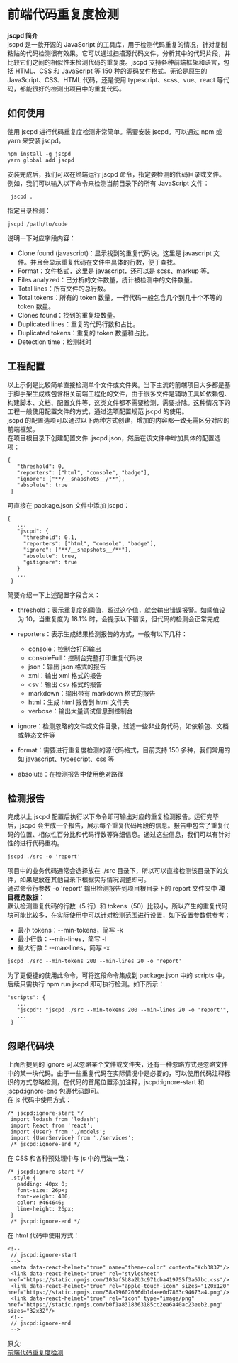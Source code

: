 # 前端代码重复度检测
**jscpd 简介**  
jscpd 是一款开源的 JavaScript 的工具库，用于检测代码重复的情况，针对复制粘贴的代码检测很有效果。它可以通过扫描源代码文件，分析其中的代码片段，并比较它们之间的相似性来检测代码的重复度。jscpd 支持各种前端框架和语言，包括 HTML、CSS 和 JavaScript 等 150 种的源码文件格式。无论是原生的 JavaScript、CSS、HTML 代码，还是使用 typescript、scss、vue、react 等代码，都能很好的检测出项目中的重复代码。  

## 如何使用
使用 jscpd 进行代码重复度检测非常简单。需要安装 jscpd。可以通过 npm 或 yarn 来安装 jscpd。  
``` 
npm install -g jscpd
yarn global add jscpd
```
安装完成后，我们可以在终端运行 jscpd 命令，指定要检测的代码目录或文件。例如，我们可以输入以下命令来检测当前目录下的所有 JavaScript 文件：  
``` 
 jscpd .
```
指定目录检测：  
``` 
jscpd /path/to/code
```
说明一下对应字段内容：  
- Clone found (javascript)：显示找到的重复代码块，这里是 javascript 文件。并且会显示重复代码在文件中具体的行数，便于查找。
- Format：文件格式，这里是 javascript，还可以是 scss、markup 等。
- Files analyzed：已分析的文件数量，统计被检测中的文件数量。
- Total lines：所有文件的总行数。
- Total tokens：所有的 token 数量，一行代码一般包含几个到几十个不等的 token 数量。
- Clones found：找到的重复块数量。
- Duplicated lines：重复的代码行数和占比。
- Duplicated tokens：重复的 token 数量和占比。
- Detection time：检测耗时

## 工程配置
以上示例是比较简单直接检测单个文件或文件夹。当下主流的前端项目大多都是基于脚手架生成或包含相关前端工程化的文件，由于很多文件是辅助工具如依赖包、构建脚本、文档、配置文件等，这类文件都不需要检测，需要排除。这种情况下的工程一般使用配置文件的方式，通过选项配置规范 jscpd 的使用。  
jscpd 的配置选项可以通过以下两种方式创建，增加的内容都一致无需区分对应的前端框架。  
在项目根目录下创建配置文件 .jscpd.json，然后在该文件中增加具体的配置选项：  
``` 
{
   "threshold": 0,
   "reporters": ["html", "console", "badge"],
   "ignore": ["**/__snapshots__/**"],
   "absolute": true
 }
```
可直接在 package.json 文件中添加 jscpd：  
``` 
{
   ...
   "jscpd": {
     "threshold": 0.1,
     "reporters": ["html", "console", "badge"],
     "ignore": ["**/__snapshots__/**"],
     "absolute": true,
     "gitignore": true
   }
   ...
 }
```
简要介绍一下上述配置字段含义：
- threshold：表示重复度的阈值，超过这个值，就会输出错误报警。如阈值设为 10，当重复度为 18.1% 时，会提示以下错误，但代码的检测会正常完成
- reporters：表示生成结果检测报告的方式，一般有以下几种：
  - console：控制台打印输出
  - consoleFull：控制台完整打印重复代码块
  - json：输出 json 格式的报告
  - xml：输出 xml 格式的报告
  - csv：输出 csv 格式的报告
  - markdown：输出带有 markdown 格式的报告
  - html：生成 html 报告到 html 文件夹
  - verbose：输出大量调试信息到控制台

- ignore：检测忽略的文件或文件目录，过滤一些非业务代码，如依赖包、文档或静态文件等
- format：需要进行重复度检测的源代码格式，目前支持 150 多种，我们常用的如 javascript、typescript、css 等
- absolute：在检测报告中使用绝对路径

## 检测报告
完成以上 jscpd 配置后执行以下命令即可输出对应的重复检测报告。运行完毕后，jscpd 会生成一个报告，展示每个重复代码片段的信息。报告中包含了重复代码的位置、相似性百分比和代码行数等详细信息。通过这些信息，我们可以有针对性的进行代码重构。  
``` 
jscpd ./src -o 'report'
```
项目中的业务代码通常会选择放在 ./src 目录下，所以可以直接检测该目录下的文件，如果是放在其他目录下根据实际情况调整即可。  
通过命令行参数 -o 'report' 输出检测报告到项目根目录下的 report 文件夹中
**项目概览数据：**  
默认检测重复代码的行数（5 行）和 tokens（50）比较小，所以产生的重复代码块可能比较多，在实际使用中可以针对检测范围进行设置，如下设置参数供参考：  
- 最小 tokens：--min-tokens，简写 -k
- 最小行数：--min-lines，简写 -l
- 最大行数：--max-lines，简写 -x

``` 
jscpd ./src --min-tokens 200 --min-lines 20 -o 'report'
```
为了更便捷的使用此命令，可将这段命令集成到 package.json 中的 scripts 中，后续只需执行 npm run jscpd 即可执行检测。如下所示：  
``` 
"scripts": {
   ...
   "jscpd": "jscpd ./src --min-tokens 200 --min-lines 20 -o 'report'",
   ...
 }
```

## 忽略代码块
上面所提到的 ignore 可以忽略某个文件或文件夹，还有一种忽略方式是忽略文件中的某一块代码。由于一些重复代码在实际情况中是必要的，可以使用代码注释标识的方式忽略检测，在代码的首尾位置添加注释，jscpd:ignore-start 和 jscpd:ignore-end 包裹代码即可。  
在 js 代码中使用方式：  
``` 
/* jscpd:ignore-start */
 import lodash from 'lodash';
 import React from 'react';
 import {User} from './models';
 import {UserService} from './services';
 /* jscpd:ignore-end */
```
在 CSS 和各种预处理中与 js 中的用法一致：  
``` 
/* jscpd:ignore-start */
 .style {
   padding: 40px 0;
   font-size: 26px;
   font-weight: 400;
   color: #464646;
   line-height: 26px;
 }
 /* jscpd:ignore-end */
```
在 html 代码中使用方式：  
``` 
<!--
 // jscpd:ignore-start
 -->
 <meta data-react-helmet="true" name="theme-color" content="#cb3837"/>
 <link data-react-helmet="true" rel="stylesheet" href="https://static.npmjs.com/103af5b8a2b3c971cba419755f3a67bc.css"/>
 <link data-react-helmet="true" rel="apple-touch-icon" sizes="120x120" href="https://static.npmjs.com/58a19602036db1daee0d7863c94673a4.png"/>
 <link data-react-helmet="true" rel="icon" type="image/png" href="https://static.npmjs.com/b0f1a8318363185cc2ea6a40ac23eeb2.png" sizes="32x32"/>
 <!--
 // jscpd:ignore-end
 -->
```

原文:  
[前端代码重复度检测](https://mp.weixin.qq.com/s/H4qtFE_UkHxXDmo4_pUwpg)

